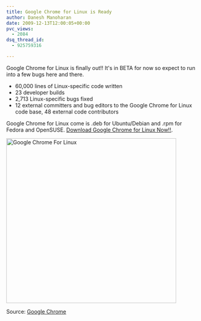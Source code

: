 ```yaml
---
title: Google Chrome for Linux is Ready
author: Danesh Manoharan
date: 2009-12-13T12:00:05+00:00
pvc_views:
  - 2084
dsq_thread_id:
  - 925759316

---
```

Google Chrome for Linux is finally out!! It's in BETA for now so expect to run into a few bugs here and there.

<div id="_mcePaste" style="position: absolute; left: -10000px; top: 7px; width: 1px; height: 1px; overflow-x: hidden; overflow-y: hidden;">
  23 developer builds
</div>

<div id="_mcePaste" style="position: absolute; left: -10000px; top: 7px; width: 1px; height: 1px; overflow-x: hidden; overflow-y: hidden;">
  2,713 Linux-specific bugs fixed
</div>

<div id="_mcePaste" style="position: absolute; left: -10000px; top: 7px; width: 1px; height: 1px; overflow-x: hidden; overflow-y: hidden;">
  12 external committers and bug editors to the Google Chrome for Linux code base, 48 external code contributors
</div>

  * 60,000 lines of Linux-specific code written
  * 23 developer builds
  * 2,713 Linux-specific bugs fixed
  * 12 external committers and bug editors to the Google Chrome for Linux code base, 48 external code contributors

Google Chrome for Linux come is .deb for Ubuntu/Debian and .rpm for Fedora and OpenSUSE. [Download Google Chrome for Linux Now!!][1].

[<img loading="lazy" class="alignnone size-medium wp-image-1888" title="Google Chrome For Linux" src="/wp-content/uploads/2009/12/Google-Chrome-For-Linux-450x437.png" alt="Google Chrome For Linux" width="450" height="437" srcset="/wp-content/uploads/2009/12/Google-Chrome-For-Linux-450x437.png 450w, /wp-content/uploads/2009/12/Google-Chrome-For-Linux-1024x996.png 1024w, /wp-content/uploads/2009/12/Google-Chrome-For-Linux.png 1264w" sizes="(max-width: 450px) 100vw, 450px" />][2]

Source: [Google Chrome][3]

 [1]: http://www.google.com/chrome?hl=en&platform=linux&brand=CHFK
 [2]: /wp-content/uploads/2009/12/Google-Chrome-For-Linux.png
 [3]: http://www.google.com/chrome/intl/en/w00t.html